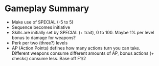 # Gameplay Summary

- Make use of SPECIAL (-5 to 5)
- Sequence becomes initiative
- Skills are initially set by SPECIAL (+ trait), 0 to 100. Maybe 1% per level bonus to damage for weapons?
- Perk per two (three?) levels
- AP (Action Points) defines how many actions turn you can take. Different weapons consume different amounts of AP, bonus actions (+ checks) consume less. Base off F1/2